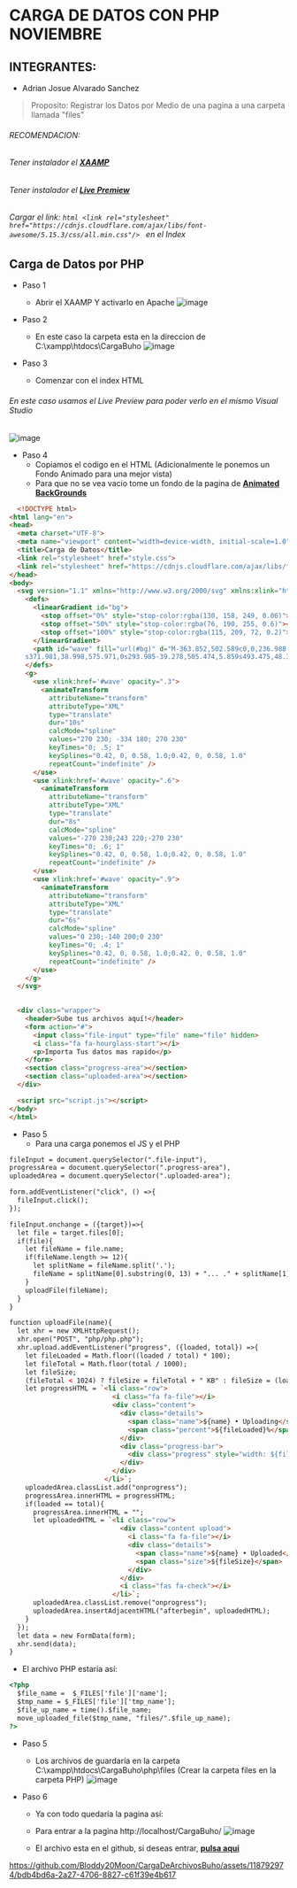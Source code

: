 # CARGA DE DATOS CON PHP NOVIEMBRE
## INTEGRANTES:
* Adrian Josue Alvarado Sanchez
>Proposito: Registrar los Datos por Medio de una pagina a una carpeta llamada "files"
###### RECOMENDACION:
###### Tener instalador el [**XAAMP**](https://www.apachefriends.org/es/index.html)
###### Tener instalador el [**Live Premiew**](https://marketplace.visualstudio.com/items?itemName=ms-vscode.live-server)
###### Cargar el link: ```html <link rel="stylesheet" href="https://cdnjs.cloudflare.com/ajax/libs/font-awesome/5.15.3/css/all.min.css"/> ``` en el Index

## Carga de Datos por PHP
+ Paso 1
   * Abrir el XAAMP Y activarlo en Apache
![image](https://github.com/Bloddy20Moon/CargaDeArchivosBuho/assets/118792974/c614e691-2418-480d-8d8a-88eac50a8c8a)

+ Paso 2
   * En este caso la carpeta esta en la direccion de C:\xampp\htdocs\CargaBuho
![image](https://github.com/Bloddy20Moon/CargaDeArchivosBuho/assets/118792974/73b45d7b-2da0-4300-9943-91d662a3965e)

+ Paso 3
   * Comenzar con el index HTML
######  En este caso usamos el Live Preview para poder verlo en el mismo Visual Studio
![image](https://github.com/Bloddy20Moon/CargaDeArchivosBuho/assets/118792974/fc6b40fc-a51f-44b2-8995-307bb8ebcb37)

+ Paso 4
   * Copiamos el codigo en el HTML (Adicionalmente le ponemos un Fondo Animado para una mejor vista)
   * Para que no se vea vacio tome un fondo de la pagina de [**Animated BackGrounds**](https://animatedbackgrounds.me/)
```html
  <!DOCTYPE html>
<html lang="en">
<head>
  <meta charset="UTF-8">
  <meta name="viewport" content="width=device-width, initial-scale=1.0">
  <title>Carga de Datos</title>
  <link rel="stylesheet" href="style.css">
  <link rel="stylesheet" href="https://cdnjs.cloudflare.com/ajax/libs/font-awesome/5.15.3/css/all.min.css"/>
</head>
<body>
  <svg version="1.1" xmlns="http://www.w3.org/2000/svg" xmlns:xlink="http://www.w3.org/1999/xlink" x="0px" y="0px" width="100%" height="100%" viewBox="0 0 1600 900" preserveAspectRatio="xMidYMax slice">
    <defs>
      <linearGradient id="bg">
        <stop offset="0%" style="stop-color:rgba(130, 158, 249, 0.06)"></stop>
        <stop offset="50%" style="stop-color:rgba(76, 190, 255, 0.6)"></stop>
        <stop offset="100%" style="stop-color:rgba(115, 209, 72, 0.2)"></stop>
      </linearGradient>
      <path id="wave" fill="url(#bg)" d="M-363.852,502.589c0,0,236.988-41.997,505.475,0
    s371.981,38.998,575.971,0s293.985-39.278,505.474,5.859s493.475,48.368,716.963-4.995v560.106H-363.852V502.589z" />
    </defs>
    <g>
      <use xlink:href='#wave' opacity=".3">
        <animateTransform
          attributeName="transform"
          attributeType="XML"
          type="translate"
          dur="10s"
          calcMode="spline"
          values="270 230; -334 180; 270 230"
          keyTimes="0; .5; 1"
          keySplines="0.42, 0, 0.58, 1.0;0.42, 0, 0.58, 1.0"
          repeatCount="indefinite" />
      </use>
      <use xlink:href='#wave' opacity=".6">
        <animateTransform
          attributeName="transform"
          attributeType="XML"
          type="translate"
          dur="8s"
          calcMode="spline"
          values="-270 230;243 220;-270 230"
          keyTimes="0; .6; 1"
          keySplines="0.42, 0, 0.58, 1.0;0.42, 0, 0.58, 1.0"
          repeatCount="indefinite" />
      </use>
      <use xlink:href='#wave' opacity=".9">
        <animateTransform
          attributeName="transform"
          attributeType="XML"
          type="translate"
          dur="6s"
          calcMode="spline"
          values="0 230;-140 200;0 230"
          keyTimes="0; .4; 1"
          keySplines="0.42, 0, 0.58, 1.0;0.42, 0, 0.58, 1.0"
          repeatCount="indefinite" />
      </use>
    </g>
  </svg>
  

  <div class="wrapper">
    <header>Sube tus archivos aquí!</header>
    <form action="#">
      <input class="file-input" type="file" name="file" hidden>
      <i class="fa fa-hourglass-start"></i>
      <p>Importa Tus datos mas rapido</p>
    </form>
    <section class="progress-area"></section>
    <section class="uploaded-area"></section>
  </div>

  <script src="script.js"></script>
</body>
</html>
```
+ Paso 5
   * Para una carga ponemos el JS y el PHP
```html const form = document.querySelector("form"),
fileInput = document.querySelector(".file-input"),
progressArea = document.querySelector(".progress-area"),
uploadedArea = document.querySelector(".uploaded-area");

form.addEventListener("click", () =>{
  fileInput.click();
});

fileInput.onchange = ({target})=>{
  let file = target.files[0];
  if(file){
    let fileName = file.name;
    if(fileName.length >= 12){
      let splitName = fileName.split('.');
      fileName = splitName[0].substring(0, 13) + "... ." + splitName[1];
    }
    uploadFile(fileName);
  }
}

function uploadFile(name){
  let xhr = new XMLHttpRequest();
  xhr.open("POST", "php/php.php");
  xhr.upload.addEventListener("progress", ({loaded, total}) =>{
    let fileLoaded = Math.floor((loaded / total) * 100);
    let fileTotal = Math.floor(total / 1000);
    let fileSize;
    (fileTotal < 1024) ? fileSize = fileTotal + " KB" : fileSize = (loaded / (1024*1024)).toFixed(2) + " MB";
    let progressHTML = `<li class="row">
                          <i class="fa fa-file"></i>
                          <div class="content">
                            <div class="details">
                              <span class="name">${name} • Uploading</span>
                              <span class="percent">${fileLoaded}%</span>
                            </div>
                            <div class="progress-bar">
                              <div class="progress" style="width: ${fileLoaded}%"></div>
                            </div>
                          </div>
                        </li>`;
    uploadedArea.classList.add("onprogress");
    progressArea.innerHTML = progressHTML;
    if(loaded == total){
      progressArea.innerHTML = "";
      let uploadedHTML = `<li class="row">
                            <div class="content upload">
                              <i class="fa fa-file"></i>
                              <div class="details">
                                <span class="name">${name} • Uploaded</span>
                                <span class="size">${fileSize}</span>
                              </div>
                            </div>
                            <i class="fas fa-check"></i>
                          </li>`;
      uploadedArea.classList.remove("onprogress");
      uploadedArea.insertAdjacentHTML("afterbegin", uploadedHTML);
    }
  });
  let data = new FormData(form);
  xhr.send(data);
}
```
   * El archivo PHP estaría así:
```html
<?php
  $file_name =  $_FILES['file']['name'];
  $tmp_name = $_FILES['file']['tmp_name'];
  $file_up_name = time().$file_name;
  move_uploaded_file($tmp_name, "files/".$file_up_name);
?>
```
+ Paso 5
   * Los archivos de guardaría en la carpeta C:\xampp\htdocs\CargaBuho\php\files (Crear la carpeta files en la carpeta PHP)
![image](https://github.com/Bloddy20Moon/CargaDeArchivosBuho/assets/118792974/4d0ded93-5930-41ea-aae3-293c0247aec0)
 
+ Paso 6
   * Ya con todo quedaría la pagina así:
   * Para entrar a la pagina http://localhost/CargaBuho/
![image](https://github.com/Bloddy20Moon/CargaDeArchivosBuho/assets/118792974/a3d14661-0b7b-452f-b206-7b282ea08968)

   * El archivo esta en el github, si deseas entrar, [**pulsa aqui**](https://github.com/Bloddy20Moon/CargaDeArchivosBuho)

https://github.com/Bloddy20Moon/CargaDeArchivosBuho/assets/118792974/bdb4bd6a-2a27-4706-8827-c61f39e4b617


